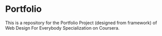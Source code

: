 # Portfolio
This is a repository for the Portfolio Project (designed from framework) of Web Design For Everybody Specialization on Coursera.
